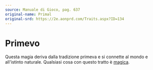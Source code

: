 ```yaml
---
source: Manuale di Gioco, pag. 637
original-name: Primal
original-srd: https://2e.aonprd.com/Traits.aspx?ID=134
---
```


# Primevo

Questa magia deriva dalla tradizione primeva e si connette al mondo e
all'istinto naturale. Qualsiasi cosa con questo tratto è
[magica](/tratti/magico).
